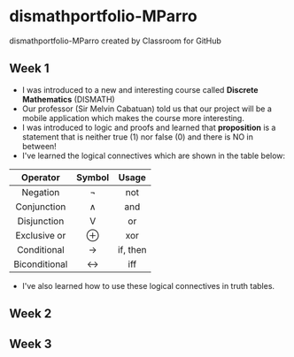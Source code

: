 # dismathportfolio-MParro
dismathportfolio-MParro created by Classroom for GitHub

## Week 1
- I was introduced to a new and interesting course called **Discrete Mathematics** (DISMATH)
- Our professor (Sir Melvin Cabatuan) told us that our project will be a mobile application which makes the course more interesting.
- I was introduced to logic and proofs and learned that **proposition** is a statement that is neither true (1) nor false (0) and there is NO in between!
- I've learned the logical connectives which are shown in the table below: 

| Operator       |  Symbol               | Usage    | 
| :-------------:|:---------------------:|:--------:| 
| Negation       |  ¬                    | not      | 
| Conjunction    |  ∧                    | and      | 
| Disjunction    |  V                    | or       | 
| Exclusive or   |  ⊕                   |  xor     |    
| Conditional    |  →                    | if, then |
| Biconditional  |  ↔                    | iff      | 

- I've also learned how to use these logical connectives in truth tables.

## Week 2


## Week 3
